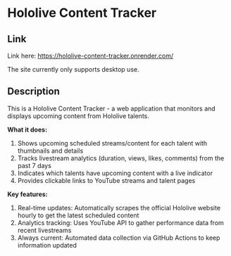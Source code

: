 # Hololive Content Tracker

## Link 

Link here: https://hololive-content-tracker.onrender.com/

The site currently only supports desktop use.

## Description

This is a Hololive Content Tracker - a web application that monitors and displays upcoming content from Hololive talents.

**What it does:**
1. Shows upcoming scheduled streams/content for each talent with thumbnails and details
2. Tracks livestream analytics (duration, views, likes, comments) from the past 7 days
3. Indicates which talents have upcoming content with a live indicator
4. Provides clickable links to YouTube streams and talent pages

**Key features:**
1. Real-time updates: Automatically scrapes the official Hololive website hourly to get the latest scheduled content
2. Analytics tracking: Uses YouTube API to gather performance data from recent livestreams
3. Always current: Automated data collection via GitHub Actions to keep information updated

